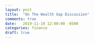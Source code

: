 ```yaml
---
layout: post
title:  "On The Wealth Gap Discussion"
comments: true
date:   2019-11-10 12:00:00 -0500
categories: finance
draft: true
---
```

